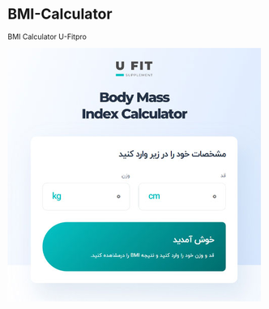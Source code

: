 # BMI-Calculator
BMI Calculator U-Fitpro


[![pooyanshabani](/images/u-fitpro-bmi.jpg)](https://pooyan-shabani.ir)
